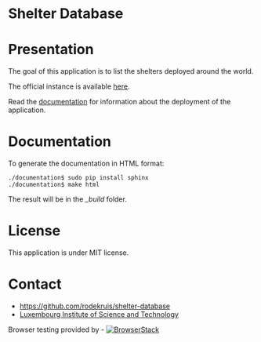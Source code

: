 Shelter Database
================

# Presentation

The goal of this application is to list the shelters deployed around the world.

The official instance is available [here](https://shelter-database.org).

Read the [documentation](https://git.list.lu/charism/shelter-database/tree/master/documentation)
for information about the deployment of the application.


# Documentation

To generate the documentation in HTML format:

    ./documentation$ sudo pip install sphinx
    ./documentation$ make html

The result will be in the *_build* folder.


# License

This application is under MIT license.


# Contact

* https://github.com/rodekruis/shelter-database
* [Luxembourg Institute of Science and Technology](http://www.list.lu)

Browser testing provided by -
[![BrowserStack](https://scottlogic.github.io/d3fc/images/browser-stack.svg)](https://browserstack.com)